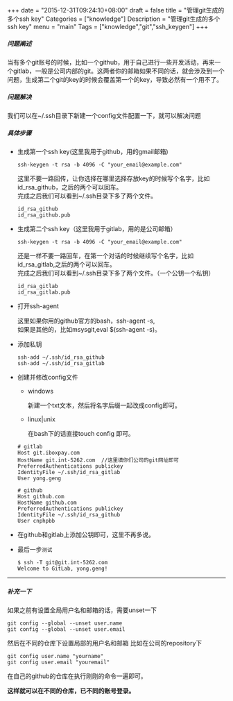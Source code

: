 +++
date = "2015-12-31T09:24:10+08:00"
draft = false
title = "管理git生成的多个ssh key"
Categories = ["knowledge"]
Description = "管理git生成的多个ssh key"
menu = "main"
Tags = ["knowledge","git","ssh_keygen"]
+++


##### 问题阐述

当有多个git账号的时候，比如一个github，用于自己进行一些开发活动，再来一个gitlab，一般是公司内部的git。这两者你的邮箱如果不同的话，就会涉及到一个问题，生成第二个git的key的时候会覆盖第一个的key，导致必然有一个用不了。

##### 问题解决

我们可以在~/.ssh目录下新建一个config文件配置一下，就可以解决问题

##### 具体步骤

* 生成第一个ssh key(这里我用于github，用的gmail邮箱)

	```
	ssh-keygen -t rsa -b 4096 -C "your_email@example.com"
	```

	这里不要一路回传，让你选择在哪里选择存放key的时候写个名字，比如 id_rsa_github，之后的两个可以回车。<br>
	完成之后我们可以看到~/.ssh目录下多了两个文件。

	```
	id_rsa_github
	id_rsa_github.pub
	```

* 生成第二个ssh key（这里我用于gitlab，用的是公司邮箱）

	```
	ssh-keygen -t rsa -b 4096 -C "your_email@example.com"
	```

	还是一样不要一路回车，在第一个对话的时候继续写个名字，比如 id_rsa_gitlab,之后的两个可以回车。<br>
	完成之后我们可以看到~/.ssh目录下多了两个文件。（一个公钥一个私钥）

	```
	id_rsa_gitlab
	id_rsa_gitlab.pub
	```

* 打开ssh-agent

	这里如果你用的github官方的bash，ssh-agent -s,<br>
	如果是其他的，比如msysgit,eval $(ssh-agent -s)。

* 添加私钥

	```
	ssh-add ~/.ssh/id_rsa_github
	ssh-add ~/.ssh/id_rsa_gitlab
	```

* 创建并修改config文件

	* windows
	
		新建一个txt文本，然后将名字后缀一起改成config即可。
	
	* linux|unix
	
		在bash下的话直接touch config 即可。
	
	```
	# gitlab
    Host git.iboxpay.com
    HostName git.int-5262.com  //这里填你们公司的git网址即可
    PreferredAuthentications publickey
    IdentityFile ~/.ssh/id_rsa_gitlab
    User yong.geng

    # github
    Host github.com
    HostName github.com
    PreferredAuthentications publickey
    IdentityFile ~/.ssh/id_rsa_github
    User cnphpbb
	```
	
* 在github和gitlab上添加公钥即可，这里不再多说。
* 最后一步`测试`

	```
	$ ssh -T git@git.int-5262.com
	Welcome to GitLab, yong.geng!
	```
***
##### 补充一下
如果之前有设置全局用户名和邮箱的话，需要unset一下
```
git config --global --unset user.name
git config --global --unset user.email
```
然后在不同的仓库下设置局部的用户名和邮箱
比如在公司的repository下
```
git config user.name "yourname"
git config user.email "youremail"
```
在自己的github的仓库在执行刚刚的命令一遍即可。

**这样就可以在不同的仓库，已不同的账号登录。**